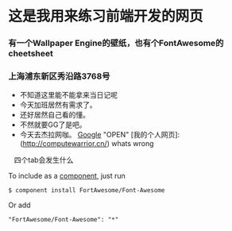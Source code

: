 # 这是我用来练习前端开发的网页
### 有一个Wallpaper Engine的壁纸，也有个FontAwesome的cheetsheet
### 上海浦东新区秀沿路3768号
+ 不知道这里能不能拿来当日记呢
+ 今天加班居然有需求了。
+ 还好居然自己看的懂。
+ 不然就要GG了是吧。
+ 今天去杰拉网咖。
[Google](http://google.com/) "OPEN"
[我的个人网页]: (http://computewarrior.cn/)
whats wrong

    四个tab会发生什么
    
To include as a [component](https://github.com/componentjs/component), just run

    $ component install FortAwesome/Font-Awesome

Or add

    "FortAwesome/Font-Awesome": "*"

